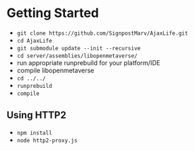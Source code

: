# Getting Started
* `git clone https://github.com/SignpostMarv/AjaxLife.git`
* `cd AjaxLife`
* `git submodule update --init --recursive`
* `cd server/assemblies/libopenmetaverse/`
* run appropriate runprebuild for your platform/IDE
* compile libopenmetaverse
* `cd ../../`
* `runprebuild`
* `compile`

## Using HTTP2
* `npm install`
* `node http2-proxy.js`
